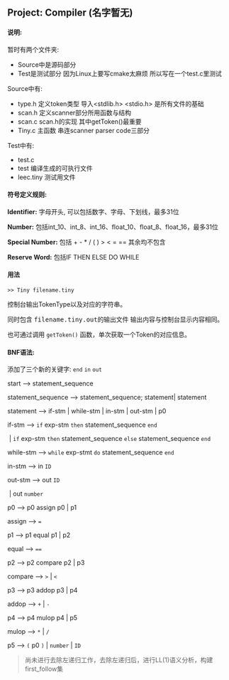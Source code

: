 ## Project: Compiler (名字暂无)

#### 说明:

暂时有两个文件夹:

- Source中是源码部分
- Test是测试部分 因为Linux上要写cmake太麻烦 所以写在一个test.c里测试

Source中有:

- type.h 定义token类型 导入<stdlib.h> <stdio.h> 是所有文件的基础
- scan.h 定义scanner部分所用函数与结构
- scan.c scan.h的实现 其中getToken()最重要
- Tiny.c 主函数 串连scanner parser code三部分

Test中有:

- test.c
- test 编译生成的可执行文件
- leec.tiny 测试用文件

#### 符号定义规则:

**Identifier:** 字母开头, 可以包括数字、字母、下划线，最多31位

**Number:** 包括int_10、int_8、int_16、float_10、float_8、float_16，最多31位

**Special Number:** 包括 + - * / ( ) > < = == 其余均不包含

**Reserve Word:** 包括IF THEN ELSE DO WHILE

#### 用法

```
>> Tiny filename.tiny
```

控制台输出TokenType以及对应的字符串。

同时包含 <kbd>filename.tiny.out</kbd>的输出文件 输出内容与控制台显示内容相同。

也可通过调用 `getToken()` 函数，单次获取一个Token的对应信息。

#### BNF语法:

添加了三个新的关键字: `end` `in` `out`



start -->	statement_sequence

statement_sequence -->	statement_sequence; statement| statement

statement --> if-stm | while-stm | in-stm | out-stm | p0

if-stm --> `if` exp-stm `then` statement_sequence `end`

​				| `if` exp-stm `then` statement_sequence `else` statement_sequence `end`

while-stm -->	`while` exp-stmt `do` statement_sequence `end`

in-stm -->	in `ID`

out-stm --> out `ID`

​					| out `number`

p0 -->	p0 assign p0 | p1

assign -->	`=`

p1 -->	p1 equal p1 | p2

equal -->	`==`

p2 -->	p2 compare p2 | p3

compare -->	`>` | `<`

p3 -->	p3 addop p3 | p4

addop -->	`+` | `-`

p4 -->	p4 mulop p4 | p5

mulop -->	`*` | `/`

p5 -->	`(` p0 `)` | `number` | `ID`



> 尚未进行去除左递归工作，去除左递归后，进行LL(1)语义分析，构建first_follow集